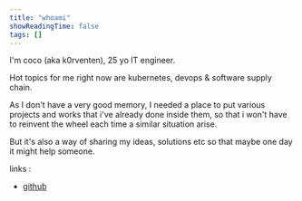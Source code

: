 ```yaml
---
title: "whoami"
showReadingTime: false
tags: []
---
```


I'm coco (aka k0rventen), 25 yo IT engineer.

Hot topics for me right now are kubernetes, devops & software supply chain.

As I don't have a very good memory, I needed a place to put various projects and works that i've already done inside them, so that i won't have to reinvent the wheel each time a similar situation arise.

But it's also a way of sharing my ideas, solutions etc so that maybe one day it might help someone.


links :
- [github](https://github.com/k0rventen)
